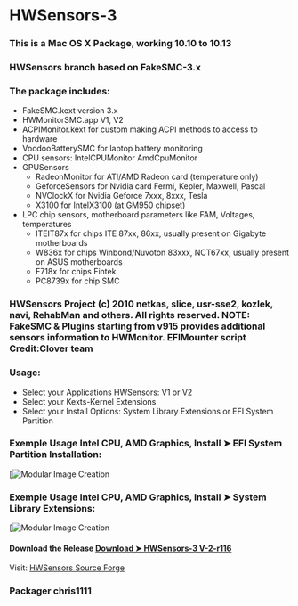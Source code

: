 # HWSensors-3

### This is a Mac OS X Package, working 10.10 to 10.13
    
### HWSensors branch based on FakeSMC-3.x

### The package includes:
- FakeSMC.kext version 3.x
- HWMonitorSMC.app V1, V2
- ACPIMonitor.kext for custom making ACPI methods to access to hardware
- VoodooBatterySMC for laptop battery monitoring
- CPU sensors:
    IntelCPUMonitor
    AmdCpuMonitor
- GPUSensors
    - RadeonMonitor  for ATI/AMD Radeon card (temperature only)
    - GeforceSensors for Nvidia card Fermi, Kepler, Maxwell, Pascal
    - NVClockX for Nvidia Geforce 7xxx, 8xxx, Tesla
    - X3100 for IntelX3100 (at GM950 chipset)
- LPC chip sensors, motherboard parameters like FAM, Voltages, temperatures
   - ITEIT87x  for chips ITE 87xx, 86xx, usually present on Gigabyte motherboards
   - W836x  for chips Winbond/Nuvoton 83xxx, NCT67xx, usually present on ASUS motherboards
   - F718x  for chips Fintek 
   - PC8739x for chip SMC

### HWSensors Project (c) 2010 netkas, slice, usr-sse2, kozlek, navi, RehabMan and others. All rights reserved. NOTE: FakeSMC & Plugins starting from v915 provides additional sensors information to HWMonitor. EFIMounter script Credit:Clover team 

### Usage: 
   - Select your Applications HWSensors: V1 or V2
   - Select your Kexts-Kernel Extensions 
   - Select your Install Options: System Library Extensions or EFI System Partition

### Exemple Usage Intel CPU, AMD Graphics, Install ➤ EFI System Partition Installation:
[![Modular Image Creation](https://i62.servimg.com/u/f62/18/50/18/69/esp_ca10.jpg) 


### Exemple Usage Intel CPU, AMD Graphics, Install ➤ System Library Extensions: 
[![Modular Image Creation](https://i62.servimg.com/u/f62/18/50/18/69/sle-ca11.png)

#### Download the Release [Download ➤ HWSensors-3 V-2-r116](https://github.com/chris1111/HWSensors-3/releases/tag/R116)


Visit: [HWSensors Source Forge](https://sourceforge.net/projects/hwsensors3.hwsensors.p/files/?source=navbar)

### Packager chris1111
